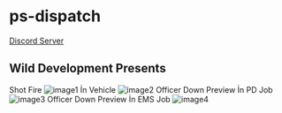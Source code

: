 # ps-dispatch
[Discord Server](https://discord.gg/wilddevelopment)
## Wild Development Presents
Shot Fire
![image1](https://cdn.discordapp.com/attachments/967509707340263515/1047809862115020820/image.png)
İn Vehicle
![image2](https://cdn.discordapp.com/attachments/967509707340263515/1047809934445772820/image.png)
Officer Down Preview İn PD Job
![image3](https://cdn.discordapp.com/attachments/967509707340263515/1047810088989110312/image.png)
Officer Down Preview İn EMS Job
![image4](https://cdn.discordapp.com/attachments/967509707340263515/1047810170786431056/image.png)


